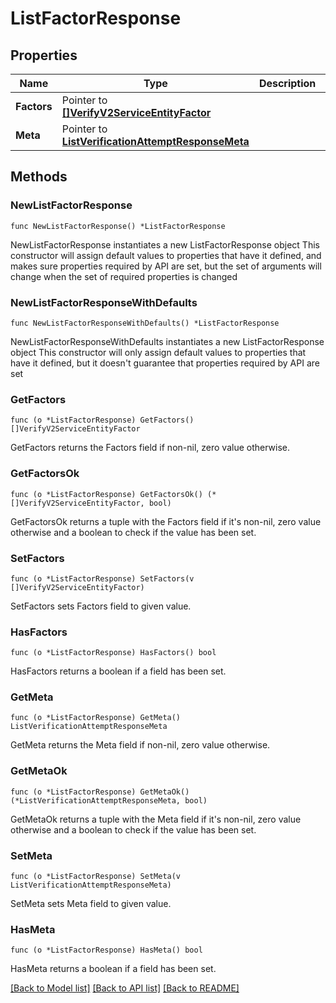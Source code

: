 # ListFactorResponse

## Properties

Name | Type | Description | Notes
------------ | ------------- | ------------- | -------------
**Factors** | Pointer to [**[]VerifyV2ServiceEntityFactor**](VerifyV2ServiceEntityFactor.md) |  | [optional] 
**Meta** | Pointer to [**ListVerificationAttemptResponseMeta**](ListVerificationAttemptResponse_meta.md) |  | [optional] 

## Methods

### NewListFactorResponse

`func NewListFactorResponse() *ListFactorResponse`

NewListFactorResponse instantiates a new ListFactorResponse object
This constructor will assign default values to properties that have it defined,
and makes sure properties required by API are set, but the set of arguments
will change when the set of required properties is changed

### NewListFactorResponseWithDefaults

`func NewListFactorResponseWithDefaults() *ListFactorResponse`

NewListFactorResponseWithDefaults instantiates a new ListFactorResponse object
This constructor will only assign default values to properties that have it defined,
but it doesn't guarantee that properties required by API are set

### GetFactors

`func (o *ListFactorResponse) GetFactors() []VerifyV2ServiceEntityFactor`

GetFactors returns the Factors field if non-nil, zero value otherwise.

### GetFactorsOk

`func (o *ListFactorResponse) GetFactorsOk() (*[]VerifyV2ServiceEntityFactor, bool)`

GetFactorsOk returns a tuple with the Factors field if it's non-nil, zero value otherwise
and a boolean to check if the value has been set.

### SetFactors

`func (o *ListFactorResponse) SetFactors(v []VerifyV2ServiceEntityFactor)`

SetFactors sets Factors field to given value.

### HasFactors

`func (o *ListFactorResponse) HasFactors() bool`

HasFactors returns a boolean if a field has been set.

### GetMeta

`func (o *ListFactorResponse) GetMeta() ListVerificationAttemptResponseMeta`

GetMeta returns the Meta field if non-nil, zero value otherwise.

### GetMetaOk

`func (o *ListFactorResponse) GetMetaOk() (*ListVerificationAttemptResponseMeta, bool)`

GetMetaOk returns a tuple with the Meta field if it's non-nil, zero value otherwise
and a boolean to check if the value has been set.

### SetMeta

`func (o *ListFactorResponse) SetMeta(v ListVerificationAttemptResponseMeta)`

SetMeta sets Meta field to given value.

### HasMeta

`func (o *ListFactorResponse) HasMeta() bool`

HasMeta returns a boolean if a field has been set.


[[Back to Model list]](../README.md#documentation-for-models) [[Back to API list]](../README.md#documentation-for-api-endpoints) [[Back to README]](../README.md)


